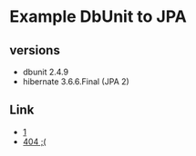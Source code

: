# Example DbUnit to JPA
## versions
- dbunit 2.4.9
- hibernate 3.6.6.Final (JPA 2)
## Link
- [1](https://devcolibri.com/%D1%82%D0%B5%D1%81%D1%82%D0%B8%D1%80%D0%BE%D0%B2%D0%B0%D0%BD%D0%B8%D0%B5-%D0%B1%D0%B4-%D1%81-%D0%BF%D0%BE%D0%BC%D0%BE%D1%88%D1%8C%D1%8E-dbunit/)
- [404 ;(](http://devcolibri.com/3575)